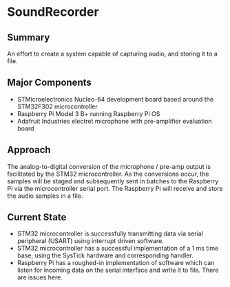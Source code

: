 # SoundRecorder

## Summary

An effort to create a system capable of capturing audio, and storing it to a file. 

## Major Components

* STMicroelectronics Nucleo-64 development board based around the STM32F302 microcontroller
* Raspberry Pi Model 3 B+ running Raspberry Pi OS
* Adafruit Industries electret microphone with pre-amplifier evaluation board

## Approach

The analog-to-digital conversion of the microphone / pre-amp output is facilitated by the STM32 microcontroller. As the conversions occur, the samples will be staged 
and subsequently sent in batches to the Raspberry Pi via the microcontroller serial port. The Raspberry Pi will receive and store the audio samples in a file. 

## Current State

* STM32 microcontroller is successfully transmitting data via serial peripheral (USART) using interrupt driven software. 
* STM32 microcontroller has a successful implementation of a 1 ms time base, using the SysTick hardware and corresponding handler. 
* Raspberry Pi has a roughed-in implementation of software which can listen for incoming data on the serial interface and write it to file. There are issues here. 
